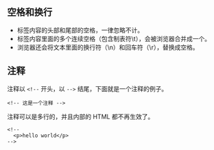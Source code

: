 
## 空格和换行

* 标签内容的头部和尾部的空格，一律忽略不计。
* 标签内容里面的多个连续空格（包含制表符\t），会被浏览器合并成一个。
* 浏览器还会将文本里面的换行符（\n）和回车符（\r），替换成空格。

## 注释

注释以 `<!--` 开头，以 `-->` 结尾，下面就是一个注释的例子。

```
<!-- 这是一个注释 -->
```

注释可以是多行的，并且内部的 HTML 都不再生效了。

```
<!--
  <p>hello world</p>
-->
```
